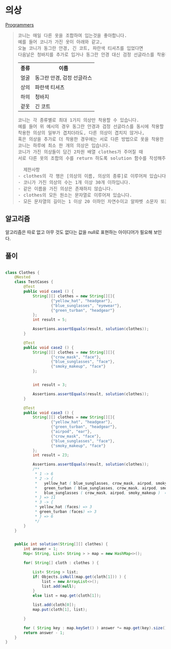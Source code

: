 # 의상

[Programmers](https://school.programmers.co.kr/learn/courses/30/lessons/42578)

> <pre>
> 코니는 매일 다른 옷을 조합하여 입는것을 좋아합니다.
> 예를 들어 코니가 가진 옷이 아래와 같고,
> 오늘 코니가 동그란 안경, 긴 코트, 파란색 티셔츠를 입었다면
> 다음날은 청바지를 추가로 입거나 동그란 안경 대신 검정 선글라스를 착용하거나 해야합니다.
> </pre>
> <table>
>     <tr>
>         <th>종류</th> <th>이름</th>
>     </tr>
> 	    <tr>
> 	        <td>얼굴</td>  <td>동그란 안경, 검정 선글라스</td>
> 	    </tr>
>      <tr>
>          <td>상의</td>  <td>파란색 티셔츠</td>
>      </tr>
>      <tr>
>          <td>하의</td>  <td>청바지</td>
>      </tr>
>      <tr>
>          <td>겉옷</td>  <td>긴 코트</td>
>      </tr>
> </table>
> 
> <pre>
> 코니는 각 종류별로 최대 1가지 의상만 착용할 수 있습니다.
> 예를 들어 위 예시의 경우 동그란 안경과 검정 선글라스를 동시에 착용할 수는 없습니다.
> 착용한 의상의 일부가 겹치더라도, 다른 의상이 겹치지 않거나,
> 혹은 의상을 추가로 더 착용한 경우에는 서로 다른 방법으로 옷을 착용한 것으로 계산합니다.
> 코니는 하루에 최소 한 개의 의상은 입습니다.
> 코니가 가진 의상들이 담긴 2차원 배열 clothes가 주어질 때
> 서로 다른 옷의 조합의 수를 return 하도록 solution 함수를 작성해주세요.
> 
>   제한사항
> - clothes의 각 행은 [의상의 이름, 의상의 종류]로 이루어져 있습니다.
> - 코니가 가진 의상의 수는 1개 이상 30개 이하입니다.
> - 같은 이름을 가진 의상은 존재하지 않습니다.
> - clothes의 모든 원소는 문자열로 이루어져 있습니다.
> - 모든 문자열의 길이는 1 이상 20 이하인 자연수이고 알파벳 소문자 또는 '_' 로만 이루어져 있습니다.
> </pre>


## 알고리즘

알고리즘은 따로 없고 아무 것도 없다는 값을 null로 표현하는 아이디어가 필요해 보인다.

## 풀이 

```java

class Clothes {
    @Nested
    class TestCases {
        @Test
        public void case1 () {
            String[][] clothes = new String[][]{
                    {"yellow_hat", "headgear"},
                    {"blue_sunglasses", "eyewear"},
                    {"green_turban", "headgear"}
            };
            int result = 5;

            Assertions.assertEquals(result, solution(clothes));
        }

        @Test
        public void case2 () {
            String[][] clothes = new String[][]{
                    {"crow_mask", "face"},
                    {"blue_sunglasses", "face"},
                    {"smoky_makeup", "face"}
            };


            int result = 3;

            Assertions.assertEquals(result, solution(clothes));
        }

        @Test
        public void case3 () {
            String[][] clothes = new String[][]{
                    {"yellow_hat", "headgear"},
                    {"green_turban", "headgear"},
                    {"airpod", "ear"},
                    {"crow_mask", "face"},
                    {"blue_sunglasses", "face"},
                    {"smoky_makeup", "face"}
            };
            int result = 23;

            Assertions.assertEquals(result, solution(clothes));
            /**
             * 1 -> 6
             * 2 -> {
             *   yellow_hat ( blue_sunglasses, crow_mask, airpod, smoky_makeup ) => 4
             *   green_turban ( blue_sunglasses, crow_mask, airpod, smoky_makeup ) => 4
             *   blue_sunglasses ( crow_mask, airpod, smoky_makeup )  => 3
             * } => 11
             * 3 -> {
             * yellow_hat (faces) => 3
             * green_turban (faces) => 3
             * } => 6
             */
        }
    }


    public int solution(String[][] clothes) {
        int answer = 1;
        Map< String, List< String > > map = new HashMap<>();

        for( String[] cloth : clothes ) {

            List< String > list;
            if( Objects.isNull(map.get(cloth[1])) ) {
                list = new ArrayList<>();
                list.add(null);
            }
            else list = map.get(cloth[1]);

            list.add(cloth[0]);
            map.put(cloth[1], list);

        }

        for ( String key : map.keySet() ) answer *= map.get(key).size();
        return answer - 1;
    }
}

```